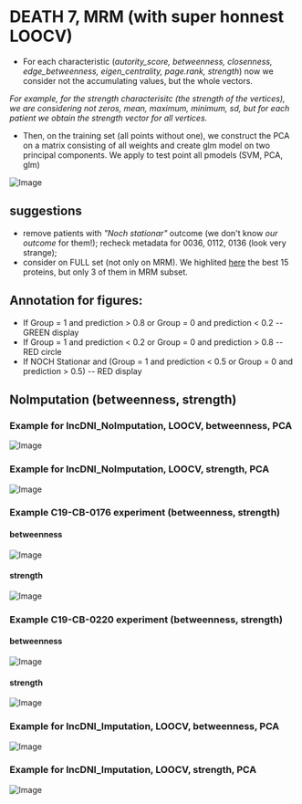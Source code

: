 # DEATH 7, MRM (with super honnest LOOCV)

* For each characteristic (_autority_score, betweenness, closenness, edge_betweenness, eigen_centrality, page.rank, strength_) now we consider not the accumulating values, but the whole vectors.

_For example, for the strength characterisitc  (the strength of the vertices), we are considering not zeros, mean, maximum, minimum, sd, but for each patient we obtain the strength vector for all vertices._
* Then, on the training set (all points without one), we construct the PCA on a matrix consisting of all weights and create glm model on two principal components.
We apply to test point all pmodels (SVM, PCA, glm)

![Image](/docs/Aucs_pca.png)

## suggestions
* remove patients with _"Noch stationar"_ outcome (we don't know _our outcome_ for them!); recheck metadata for 0036, 0112, 0136 (look very strange);
* consider on FULL set (not only on MRM). We highlited [here](https://tatiananazarenko.github.io/Parenclitic_Classification/DEATH7.html) the best 15 proteins, but only 3 of them in MRM subset.

## Annotation for figures:
* If Group = 1 and prediction > 0.8 or Group = 0 and prediction < 0.2 -- GREEN display
* If Group = 1 and prediction < 0.2 or Group = 0 and prediction > 0.8 -- RED circle
* If NOCH Stationar and (Group = 1 and prediction < 0.5 or Group = 0 and prediction > 0.5) -- RED display

## NoImputation (betweenness, strength)

### Example for IncDNI_NoImputation, LOOCV, betweenness, PCA
![Image](/docs/IncDNI_NoImputation_LOOCV_betweenness_full.png)

### Example for IncDNI_NoImputation, LOOCV, strength, PCA
![Image](/docs/IncDNI_NoImputation_LOOCV_strength_full.png)

### Example C19-CB-0176 experiment (betweenness, strength)
#### betweenness
![Image](/docs/EXAMPLE_IncDNI_NoImputation_LOOCV_betweenness_C19-CB-0176_full.png)
#### strength
![Image](/docs/EXAMPLE_IncDNI_NoImputation_LOOCV_strength_C19-CB-0176_full.png)

### Example C19-CB-0220 experiment (betweenness, strength)
#### betweenness
![Image](/docs/EXAMPLE_IncDNI_NoImputation_LOOCV_betweenness_C19-CB-0220_full.png)
#### strength
![Image](/docs/EXAMPLE_IncDNI_NoImputation_LOOCV_strength_C19-CB-0220_full.png)

### Example for IncDNI_Imputation, LOOCV, betweenness, PCA
![Image](/docs/IncDNI_Imputation_LOOCV_betweenness_full.png)

### Example for IncDNI_Imputation, LOOCV, strength, PCA
![Image](/docs/IncDNI_Imputation_LOOCV_strength_full.png)




